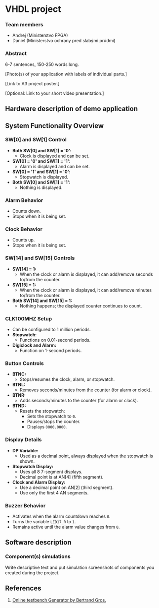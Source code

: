 # VHDL project
### Team members

* Andrej (Ministerstvo FPGA)
* Daniel (Ministerstvo ochrany pred slabými prúdmi)

### Abstract

6-7 sentences, 150-250 words long.



[Photo(s) of your application with labels of individual parts.]

[Link to A3 project poster.]

[Optional: Link to your short video presentation.]

## Hardware description of demo application

## System Functionality Overview

### SW[0] and SW[1] Control

- **Both SW[0] and SW[1] = '0':**  
  - Clock is displayed and can be set.
- **SW[0] = '0' and SW[1] = '1':**  
  - Alarm is displayed and can be set.
- **SW[0] = '1' and SW[1] = '0':**  
  - Stopwatch is displayed.
- **Both SW[0] and SW[1] = '1':**  
  - Nothing is displayed.

### Alarm Behavior

- Counts down.
- Stops when it is being set.

### Clock Behavior

- Counts up.
- Stops when it is being set.

### SW[14] and SW[15] Controls

- **SW[14] = 1:**  
  - When the clock or alarm is displayed, it can add/remove seconds to/from the counter.
- **SW[15] = 1:**  
  - When the clock or alarm is displayed, it can add/remove minutes to/from the counter.
- **Both SW[14] and SW[15] = 1:**  
  - Nothing happens; the displayed counter continues to count.

### CLK100MHZ Setup

- Can be configured to 1 million periods.
- **Stopwatch:**  
  - Functions on 0.01-second periods.
- **Digiclock and Alarm:**  
  - Function on 1-second periods.

### Button Controls

- **BTNC:**  
  - Stops/resumes the clock, alarm, or stopwatch.
- **BTNL:**  
  - Removes seconds/minutes from the counter (for alarm or clock).
- **BTNR:**  
  - Adds seconds/minutes to the counter (for alarm or clock).
- **BTND:**  
  - Resets the stopwatch:
    - Sets the stopwatch to `0`.
    - Pauses/stops the counter.
    - Displays `0000.0000`.

### Display Details

- **DP Variable:**  
  - Used as a decimal point, always displayed when the stopwatch is shown.
- **Stopwatch Display:**  
  - Uses all 8 7-segment displays.
  - Decimal point is at AN[4] (fifth segment).
- **Clock and Alarm Display:**  
  - Use a decimal point on AN[2] (third segment).
  - Use only the first 4 AN segments.

### Buzzer Behavior

- Activates when the alarm countdown reaches `0`.
- Turns the variable `LED17_R` to `1`.
- Remains active until the alarm value changes from `0`.


## Software description


### Component(s) simulations

Write descriptive text and put simulation screenshots of components you created during the project.

## References

1. [Online testbench Generator by Bertrand Gros.](https://vhdl.lapinoo.net/)
